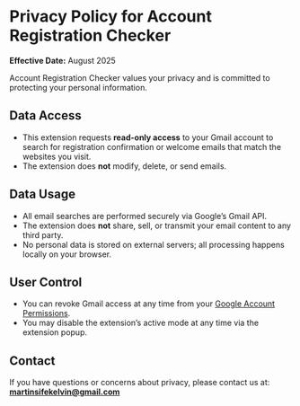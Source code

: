 # Privacy Policy for Account Registration Checker

**Effective Date:** August 2025

Account Registration Checker values your privacy and is committed to protecting your personal information.

## Data Access
- This extension requests **read-only access** to your Gmail account to search for registration confirmation or welcome emails that match the websites you visit.
- The extension does **not** modify, delete, or send emails.

## Data Usage
- All email searches are performed securely via Google’s Gmail API.
- The extension does **not** share, sell, or transmit your email content to any third party.
- No personal data is stored on external servers; all processing happens locally on your browser.

## User Control
- You can revoke Gmail access at any time from your [Google Account Permissions](https://myaccount.google.com/permissions).
- You may disable the extension’s active mode at any time via the extension popup.

## Contact
If you have questions or concerns about privacy, please contact us at:  
**martinsifekelvin@gmail.com**
